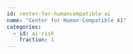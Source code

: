 ```yaml
---
id: center-for-humancompatible-ai
name: "Center for Human-Compatible AI"
categories:
  - id: ai-risk
    fraction: 1
--- 
```

